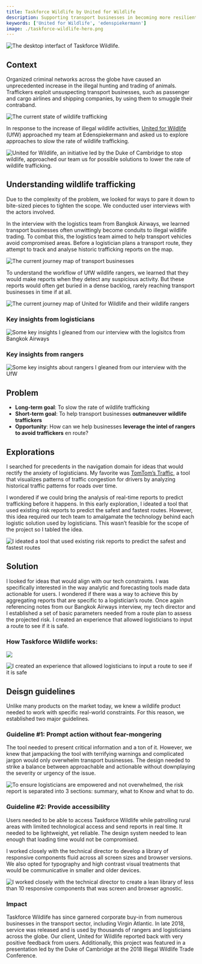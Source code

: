```yaml
---
title: Taskforce Wildlife by United for Wildlife
description: Supporting transport businesses in becoming more resilient to the exploitation by illegal wildlife traffickers
keywords: ['United for Wildlife', 'edenspiekermann']
image: ./taskforce-wildlife-hero.png
---
```


<ProjectHeading title='Taskforce Wildlife by United for Wildlife' abstract='Supporting companies in the transport sector with becoming more resilient to the exploitation by illegal wildlife traffickers ' borderBottom huge />

<ProjectSection>
  <ProjectInfo title='Timeline' abstract='Launched Fall 2018' />
  <ProjectInfo title='Company' abstract='Edenspiekermann' />
  <ProjectInfo title='Role' abstract='I designed and iterated on core experiences within the application while reporting directly to the technical director of the product.' />
  <ProjectInfo title='About' abstract='Taskforce Wildlife is a tool that enables companies in the transport sector to assess their logistical decisions and confidently plan safe routes.' />
</ProjectSection>

![The desktop interfact of Taskforce Wildlife.](./taskforce-wildlife-hero.jpg)

## Context

Organized criminal networks across the globe have caused an unprecedented increase in the illegal hunting and trading of animals. Traffickers exploit unsuspecting transport businesses, such as passenger and cargo airlines and shipping companies, by using them to smuggle their contraband. 

![The current state of wildlife trafficking](./taskforce-wildlife-problem.png)

In response to the increase of illegal wildlife activities, [United for Wildlife](https://royalfoundation.com/programme/private-sector/) (UfW) approached my team at Edenspiekermann and asked us to explore approaches to slow the rate of wildlife trafficking. 

![United for Wildlife, an initiative led by the Duke of Cambridge to stop wildlife, approached our team us for possible solutions to lower the rate of wildlife trafficking.](./taskforce-wildlife-UFW.png)

## Understanding wildlife trafficking 

Due to the complexity of the problem, we looked for ways to pare it down to bite-sized pieces to tighten the scope. We conducted user interviews with the actors involved.


In the interview with the logistics team from Bangkok Airways, we learned transport businesses often unwittingly become conduits to illegal wildlife trading. To combat this, the logistics team aimed to help transport vehicles avoid compromised areas. Before a logistician plans a transport route, they attempt to track and analyse historic trafficking reports on the map.

![The current journey map of transport businesses](./taskforce-wildlife-transport-businesses-journey.png)

To understand the workflow of UfW wildlife rangers, we learned that they would make reports when they detect any suspicious activity. But these reports would often get buried in a dense backlog, rarely reaching transport businesses in time if at all. 

![The current journey map of United for Wildlife and their wildlife rangers](./taskforce-wildlife-UFW-journey.png)


### Key insights from logisticians
![Some key insights I gleaned from our interview with the logisitcs from Bangkok Airways](./taskforce-wildlife-logistician-pain-points.png)

### Key insights from rangers
![Some key insights about rangers I gleaned from our interview with the UfW](./taskforce-wildlife-ranger-pain-points.png)

## Problem
- **Long-term goal**: To slow the rate of wildlife trafficking
- **Short-term goal**: To help transport businesses **outmaneuver wildlife traffickers**
- **Opportunity**: How can we help businesses **leverage the intel of rangers to avoid traffickers** en route? 

## Explorations
I searched for precedents in the navigation domain for ideas that would rectify the anxiety of logisticians. My favorite was [TomTom’s Traffic](https://www.tomtom.com/products/real-time-traffic/), a tool that visualizes patterns of traffic congestion for drivers by analyzing historical traffic patterns for roads over time. 
 
I wondered if we could bring the analysis of real-time reports to predict trafficking before it happens. In this early exploration, I ideated a tool that used existing risk reports to predict the safest and fastest routes. However, this idea required our tech team to amalgamate the technology behind each logistic solution used by logisticians. This wasn’t feasible for the scope of the project so I tabled the idea. 

![I ideated a tool that used existing risk reports to predict the safest and fastest routes](taskforce-wildlife-explorations.png)


## Solution

I looked for ideas that would align with our tech constraints. I was specifically interested in  the way analytic and forecasting tools made data actionable for users. I wondered if there was a way to achieve this by aggregating reports that are specific to a logistician’s route. Once again referencing notes from our Bangkok Airways interview, my tech director and I established a set of basic parameters needed from a route plan to assess the projected risk. I created an experience that allowed logisticians to input a route to see if it is safe. 

### How Taskforce Wildlife works:

![ ](taskforce-wildlife-how-it-works-1.png)

![I created an experience that allowed logisticians to input a route to see if it is safe](taskforce-wildlife-how-it-works-2.png)


## Deisgn guidelines

Unlike many products on the market today, we knew a wildlife product needed to work with specific real-world constraints. For this reason, we established two major guidelines.


### Guideline #1: Prompt action without fear-mongering

The tool needed to present critical information and a ton of it. However, we knew that jampacking the tool with terrifying warnings and complicated jargon would only overwhelm transport businesses. The design needed to strike a balance between approachable and actionable without downplaying the severity or urgency of the issue.

![To ensure logisticians are empowered and not overwhelmed, the risk report is separated into 3 sections: summary, what to Know and what to do.](taskforce-wildlife-prompt-action.png)

### Guideline #2: Provide accessibility

Users needed to be able to access Taskforce Wildlife while patrolling rural areas with limited technological access and send reports in real time. It needed to be lightweight, yet reliable. The design system needed to lean enough that loading time would not be compromised. 
 
I worked closely with the technical director to develop a library of responsive components fluid across all screen sizes and browser versions. We also opted for typography and high contrast visual treatments that would be communicative in smaller and older devices.


![I worked closely with the technical director to create a lean library of less than 10 responsive components that was screen and browser agnostic.](taskforce-wildlife-components.png)

### Impact

Taskforce Wildlife has since garnered corporate buy-in from numerous businesses in the transport sector, including Virgin Atlantic. In late 2018, service was released and is used by thousands of rangers and logisticians across the globe. Our client, United for Wildlife reported back with very positive feedback from users. Additionally, this project was featured in a presentation led by the Duke of Cambridge at the 2018 Illegal Wildlife Trade Conference.